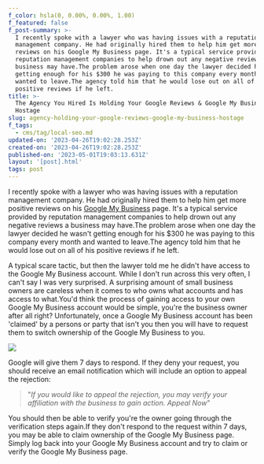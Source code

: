 ```yaml
---
f_color: hsla(0, 0.00%, 0.00%, 1.00)
f_featured: false
f_post-summary: >-
  I recently spoke with a lawyer who was having issues with a reputation
  management company. He had originally hired them to help him get more positive
  reviews on his Google My Business page. It's a typical service provided by
  reputation management companies to help drown out any negative reviews a
  business may have.The problem arose when one day the lawyer decided he wasn't
  getting enough for his $300 he was paying to this company every month and
  wanted to leave.The agency told him that he would lose out on all of his
  positive reviews if he left. 
title: >-
  The Agency You Hired Is Holding Your Google Reviews & Google My Business
  Hostage
slug: agency-holding-your-google-reviews-google-my-business-hostage
f_tags:
  - cms/tag/local-seo.md
updated-on: '2023-04-26T19:02:28.253Z'
created-on: '2023-04-26T19:02:28.253Z'
published-on: '2023-05-01T19:03:13.631Z'
layout: '[post].html'
tags: post
---
```


I recently spoke with a lawyer who was having issues with a reputation management company. He had originally hired them to help him get more positive reviews on his [Google My Business](https://www.google.com/business/) page. It's a typical service provided by reputation management companies to help drown out any negative reviews a business may have.The problem arose when one day the lawyer decided he wasn't getting enough for his $300 he was paying to this company every month and wanted to leave.The agency told him that he would lose out on all of his positive reviews if he left.

A typical scare tactic, but then the lawyer told me he didn't have access to the Google My Business account. While I don't run across this very often, I can't say I was very surprised. A surprising amount of small business owners are careless when it comes to who owns what accounts and has access to what.You'd think the process of gaining access to your own Google My Business account would be simple, you're the business owner after all right? Unfortunately, once a Google My Business account has been 'claimed' by a persons or party that isn't you then you will have to request them to switch ownership of the Google My Business to you.

![](https://uploads-ssl.webflow.com/643ef3037ed557253b9bbcfe/644975158a54d1556734ae74_CleanShot-2021-04-07-at-12.40.53%402x.png)

Google will give them 7 days to respond. If they deny your request, you should receive an email notification which will include an option to appeal the rejection:

> "_If you would like to appeal the rejection, you may verify your affiliation with the business to gain action. Appeal Now_"

You should then be able to verify you're the owner going through the verification steps again.If they don't respond to the request within 7 days, you may be able to claim ownership of the Google My Business page. Simply log back into your Google My Business account and try to claim or verify the Google My Business page.

‍

